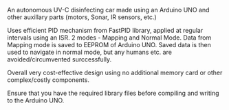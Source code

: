 An autonomous UV-C disinfecting car made using an Arduino UNO and other auxillary parts (motors, Sonar, IR sensors, etc.)

Uses efficient PID mechanism from FastPID library, applied at regular intervals using an ISR.
2 modes - Mapping and Normal Mode.
Data from Mapping mode is saved to EEPROM of Arduino UNO.
Saved data is then used to navigate in normal mode, but any humans etc. are avoided/circumvented surccessfully.

Overall very cost-effective design using no additional memory card or other complex/costly components.

Ensure that you have the required library files before compiling and writing to the Arduino UNO.
